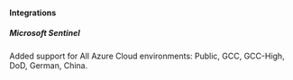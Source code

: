 #### Integrations

##### Microsoft Sentinel

Added support for All Azure Cloud environments: Public, GCC, GCC-High, DoD, German, China. 
